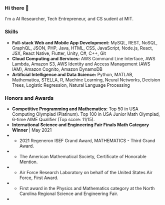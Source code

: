 ### Hi there 👋

I'm a AI Researcher, Tech Entrepreneur, and CS sudent at MIT.

### Skills

- **Full-stack Web and Mobile App Development:** MySQL, REST, NoSQL, GraphQL, JSON, PHP, Java, HTML, CSS, JavaScript, Node.js, React, JSX, React Native, Flutter, Unity, C#, C++, Git
- **Cloud Computing and Services:** AWS Command Line Interface, AWS Lambda, Amazon S3, AWS Identity and Access Management (AWS IAM), Amazon Cognito, Amazon DynamoDB
- **Artificial Intelligence and Data Science:** Python, MATLAB, Mathematica, STELLA, R, Machine Learning, Neural Networks, Decision Trees, Logistic Regression, Natural Language Processing

### Honors and Awards

- **Competitive Programming and Mathematics:** Top 50 in USA Computing Olympiad (Platinum). Top 100 in USA Junior Math Olympiad, 6-time AIME Qualifier (Top score: 11/15).
- **International Science and Engineering Fair Finals Math Category Winner** | May 2021
- - 2021 Regeneron ISEF Grand Award, MATHEMATICS - Third Grand Award.
- - The American Mathematical Society, Certificate of Honorable Mention.
- - Air Force Research Laboratory on behalf of the United States Air Force, First Award.
- - First award in the Physics and Mathematics category at the North Carolina Regional Science and Engineering Fair.
- 
